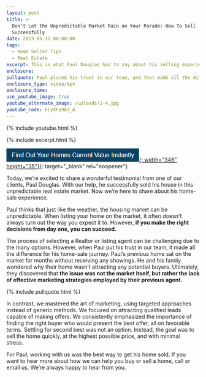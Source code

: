 ```yaml
---
layout: post
title: >-
  Don’t Let the Unpredictable Market Rain on Your Parade: How To Sell
  Successfully
date: 2023-05-31 00:00:00
tags:
  - Home Seller Tips
  - Real Estate
excerpt: This is what Paul Douglas had to say about his selling experience with us.
enclosure:
pullquote: Paul placed his trust in our team, and that made all the difference.
enclosure_type: video/mp4
enclosure_time:
use_youtube_image: true
youtube_alternate_image: /uploads/2-4.jpg
youtube_code: hLyXFp987_A
---
```

{% include youtube.html %}

{% include excerpt.html %}

[![](/uploads/capture-1.PNG){: width="346" height="35"}](https://johnschustergroup.hifello.com/lp/0e8edd4e-bf94-4c4c-b34d-d94485d77369){: target="_blank" rel="noopener"}

Today, we’re excited to share a wonderful testimonial from one of our clients, Paul Douglas. With our help, he successfully sold his house in this unpredictable real estate market. Now we’re here to share about his home-sale experience.&nbsp;

Paul thinks that just like the weather, the housing market can be unpredictable. When listing your home on the market, it often doesn't always turn out the way you expect it to. However, **if you make the right decisions from day one, you can succeed.&nbsp;**

The process of selecting a Realtor or listing agent can be challenging due to the many options. However, when Paul put his trust in our team, it made all the difference for his home-sale journey. Paul’s previous home sat on the market for months without receiving any showings. He and his family wondered why their home wasn’t attracting any potential buyers. Ultimately, they discovered that **the issue was not the market itself, but rather the lack of effective marketing strategies employed by their previous agent.**&nbsp;

{% include pullquote.html %}

In contrast, we mastered the art of marketing, using targeted approaches instead of generic methods. We focused on attracting qualified leads capable of making offers. We consistently emphasized the importance of finding the right buyer who would present the best offer, all on favorable terms. Settling for second best was not an option. Instead, the goal was to sell the home quickly, at the highest possible price, and with minimal stress.&nbsp;

For Paul, working with us was the best way to get his home sold. If you want to hear more about how we can help you buy or sell a home, call or email us. We’re always happy to hear from you.